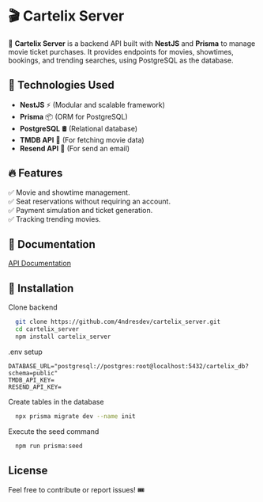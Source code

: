 # 🎬 Cartelix Server

🚀 **Cartelix Server** is a backend API built with **NestJS** and **Prisma** to manage movie ticket purchases. It provides endpoints for movies, showtimes, bookings, and trending searches, using PostgreSQL as the database.

## 🔧 Technologies Used

- **NestJS** ⚡ (Modular and scalable framework)
- **Prisma** 📦 (ORM for PostgreSQL)
- **PostgreSQL** 🛢️ (Relational database)
- **TMDB API** 🎥 (For fetching movie data)
- **Resend API** 🎥 (For send an email)

## 🔥 Features

✅ Movie and showtime management.  
✅ Seat reservations without requiring an account.  
✅ Payment simulation and ticket generation.  
✅ Tracking trending movies.

## 📕 Documentation

[API Documentation](https://cartelixserver-production.up.railway.app/api)

## 🚀 Installation

Clone backend

```bash
  git clone https://github.com/4ndresdev/cartelix_server.git
  cd cartelix_server
  npm install cartelix_server
```

.env setup

```env
DATABASE_URL="postgresql://postgres:root@localhost:5432/cartelix_db?schema=public"
TMDB_API_KEY=
RESEND_API_KEY=
```

Create tables in the database

```bash
  npx prisma migrate dev --name init
```

Execute the seed command

```bash
  npm run prisma:seed
```

## License

Feel free to contribute or report issues! 🎟️
